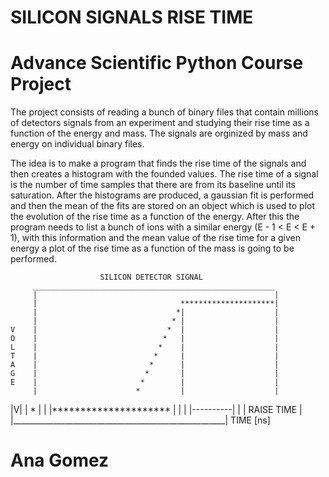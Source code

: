 # SILICON SIGNALS RISE TIME
# Advance Scientific Python Course Project

The project consists of reading a bunch of binary files that contain millions of detectors signals from an experiment and studying their rise time as a function of the energy and mass. The signals are orginized by mass and energy on individual binary files. 

The idea is to make a program that finds the rise time of the signals and then creates a histogram with the founded values. The rise time of a signal is the number of time samples that there are from its baseline until its saturation. After the histograms are produced, a gaussian fit is performed and then the mean of the fits are stored on an object which is used to plot the evolution of the rise time as a function of the energy. After this the program needs to list a bunch of ions with a similar energy (E - 1 < E < E + 1), with this information and the mean value of the rise time for a given energy a plot of the rise time as a function of the mass is going to be performed.


	                    SILICON DETECTOR SIGNAL
         ______________________________________________________
         |                                                     | 
         |                                *********************|
         |                               *|                    |
         |                              * |                    |
    V    |                             *  |                    |
    O    |                            *   |                    |
    L    |                           *    |                    |
    T    |                          *     |                    |
    A    |                         *      |                    |
    G    |                        *       |                    |
    E    |                       *        |                    |
         |                      *         |                    |
   |V|   |                     *          |                    |
         |*********************           |                    |
         |                     |----------|                    |
         |                      RAISE TIME                     |
         |_____________________________________________________|
                                                    TIME [ns]              

# Ana Gomez






